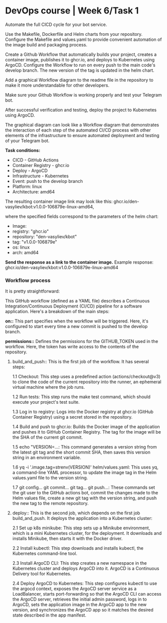 # DevOps course | Week 6/Task 1

Automate the full CICD cycle for your bot service.

Use the Makefile, Dockerfile and Helm charts from your repository. Configure the Makefile and values.yaml to provide convenient automation of the image build and packaging process.

Create a Github Workflow that automatically builds your project, creates a container image, publishes it to ghcr.io, and deploys to Kubernetes using ArgoCD. Configure the Workflow to run on every push to the main code's develop branch. The new version of the tag is updated in the helm chart.

Add a graphical Workflow diagram to the readme file in the repository to make it more understandable for other developers.

Make sure your Github Workflow is working properly and test your Telegram bot.

After successful verification and testing, deploy the project to Kubernetes using ArgoCD.

The graphical diagram can look like a Workflow diagram that demonstrates the interaction of each step of the automated CI/CD process with other elements of the infrastructure to ensure automated deployment and testing of your Telegram bot.

**Task conditions:**

- CICD - GitHub Actions
- Container Registry - ghcr.io
- Deploy - ArgoCD
- Infrastructure - Kubernetes
- Event: push to the develop branch
- Platform: linux
- Architecture: amd64

The resulting container image link may look like this: ghcr.io/den-vasyliev/kbot:v1.0.0-106879e-linux-amd64,

where the specified fields correspond to the parameters of the helm chart:

- Image:
- registry: "ghcr.io"
- repository: "den-vasyliev/kbot"
- tag: "v1.0.0-106879e"
- os: linux
- arch: amd64

**Send the response as a link to the container image.**
Example response: ghcr.io/den-vasyliev/kbot:v1.0.0-106879e-linux-amd64

### Workflow process

It is pretty straightforward:

This GitHub workflow (defined as a YAML file) describes a Continuous Integration/Continuous Deployment (CI/CD) pipeline for a software application. Here's a breakdown of the main steps:

**on::** This part specifies when the workflow will be triggered. Here, it's configured to start every time a new commit is pushed to the develop branch.

**permissions::** Defines the permissions for the GITHUB_TOKEN used in the workflow. Here, the token has write access to the contents of the repository.

1. build_and_push:: This is the first job of the workflow. It has several steps:

   1.1 Checkout: This step uses a predefined action (actions/checkout@v3) to clone the code of the current repository into the runner, an ephemeral virtual machine where the job runs.

   1.2 Run tests: This step runs the make test command, which should execute your project's test suite.

   1.3 Log in to registry: Logs into the Docker registry at ghcr.io (GitHub Container Registry) using a secret stored in the repository.

   1.4 Build and push to ghcr.io: Builds the Docker image of the application and pushes it to GitHub Container Registry. The tag for the image will be the SHA of the current git commit.

   1.5 echo "VERSION=...: This command generates a version string from the latest git tag and the short commit SHA, then saves this version string in an environment variable.

   1.6 yq -i '.image.tag=strenv(VERSION)' helm/values.yaml: This uses yq, a command-line YAML processor, to update the image tag in the Helm values.yaml file to the version string.

   1.7 git config... git commit... git tag... git push...: These commands set the git user to the GitHub actions bot, commit the changes made to the Helm values file, create a new git tag with the version string, and push the new tag to the remote repository.

2. deploy:: This is the second job, which depends on the first job build_and_push. It deploys the application into a Kubernetes cluster:

   2.1 Set up k8s minikube: This step sets up a Minikube environment, which is a mini Kubernetes cluster, for the deployment. It downloads and installs Minikube, then starts it with the Docker driver.

   2.2 Install kubectl: This step downloads and installs kubectl, the Kubernetes command-line tool.

   2.3 Install ArgoCD CLI: This step creates a new namespace in the Kubernetes cluster and deploys ArgoCD into it. ArgoCD is a Continuous Delivery tool for Kubernetes.

   2.4 Deploy ArgoCD to Kubernetes: This step configures kubectl to use the argocd context, exposes the ArgoCD server service as a LoadBalancer, starts port-forwarding so that the ArgoCD CLI can access the ArgoCD server, retrieves the initial admin password, logs in to ArgoCD, sets the application image in the ArgoCD app to the new version, and synchronizes the ArgoCD app so it matches the desired state described in the app manifest.
